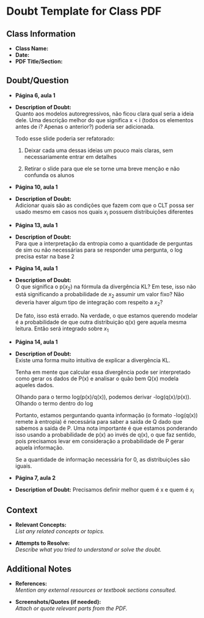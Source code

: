 # Doubt Template for Class PDF

## Class Information
- **Class Name:** 
- **Date:** 
- **PDF Title/Section:** 

## Doubt/Question
- **Página 6, aula 1** 
- **Description of Doubt:**  
    Quanto aos modelos autoregressivos, não ficou clara qual seria a ideia dele. Uma descrição melhor do que significa x < i (todos os elementos antes de i? Apenas o anterior?) poderia ser adicionada.

    Todo esse slide poderia ser refatorado:

    1) Deixar cada uma dessas ideias um pouco mais claras, sem necessariamente entrar em  detalhes

    2) Retirar o slide para que ele se torne uma breve menção e não confunda os alunos

- **Página 10, aula 1** 
- **Description of Doubt:**  
    Adicionar quais são as condições que fazem com que o CLT possa ser usado mesmo em casos nos quais $x_i$ possuem distribuições diferentes

- **Página 13, aula 1** 
- **Description of Doubt:**  
    Para que a interpretação da entropia como a quantidade de perguntas de sim ou não necessárias para se responder uma pergunta, o log precisa estar na base 2

- **Página 14, aula 1** 
- **Description of Doubt:**  
    O que significa o p($x_2$) na fórmula da divergência KL? Em tese, isso não está significando a probabilidade de $x_2$ assumir um valor fixo? Não deveria haver algum tipo de integração com respeito a $x_2$?

    De fato, isso está errado. Na verdade, o que estamos querendo modelar é a probabilidade de que outra distribuição q(x) gere aquela mesma leitura. Então será integrado sobre $x_1$

- **Página 14, aula 1** 
- **Description of Doubt:**  
    Existe uma forma muito intuitiva de explicar a divergência KL. 

    Tenha em mente que calcular essa divergência pode ser interpretado como gerar os dados de P(x) e analisar o quão bem Q(x) modela aqueles dados. 
    
    Olhando para o termo log(p(x)/q(x)), podemos derivar -log(q(x)/p(x)). Olhando o termo dentro do log
    
    Portanto, estamos perguntando quanta informação (o formato -log(q(x)) remete à entropia) é necessária para saber a saída de Q dado que sabemos a saída de P. Uma nota importante é que estamos ponderando isso usando a probabilidade de p(x) ao invés de q(x), o que faz sentido, pois precisamos levar em consideração a probabilidade de P gerar aquela informação. 

    Se a quantidade de informação necessária for 0, as distribuições são iguais. 

- **Página 7, aula 2** 
- **Description of Doubt:** 
    Precisamos definir melhor quem é x e quem é $x_i$
    

## Context
- **Relevant Concepts:**  
    _List any related concepts or topics._

- **Attempts to Resolve:**  
    _Describe what you tried to understand or solve the doubt._

## Additional Notes
- **References:**  
    _Mention any external resources or textbook sections consulted._

- **Screenshots/Quotes (if needed):**  
    _Attach or quote relevant parts from the PDF._